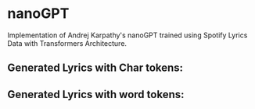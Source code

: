 # nanoGPT
Implementation of Andrej Karpathy's nanoGPT trained using Spotify Lyrics Data with Transformers Architecture.
## Generated Lyrics with Char tokens:
## Generated Lyrics with word tokens:

